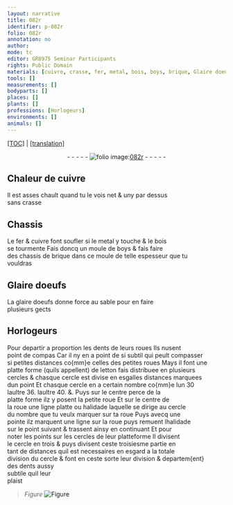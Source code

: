 ```yaml
---
layout: narrative
title: 082r
identifier: p-082r
folio: 082r
annotation: no
author:
mode: tc
editor: GR8975 Seminar Participants
rights: Public Domain
materials: [cuivre, crasse, fer, metal, bois, boys, brique, Glaire doeufs, glaire doeufs, letton]
tools: []
measurements: []
bodyparts: []
places: []
plants: []
professions: [Horlogeurs]
environments: []
animals: []
---
```


<p><a href="{{ site.baseurl }}/diplomatic/">[TOC]</a> | <a href="{{ site.baseurl }}/texts/p-082r_tl/">[translation]</a></p><div class="folio" align="center">- - - - - <a href="http://gallica.bnf.fr/ark:/12148/btv1b10500001g/f169.image" target="_blank"><img src="https://cu-mkp.github.io/2017-workshop-edition/assets/photo-icon.png" alt="folio image: " style="display:inline-block; margin-bottom:-3px;"/>082r</a> - - - - - </div>  
  

## Chaleur de <span class="m">cuivre</span>

 
Il est asses chault quand tu le vois net & uny par dessus<br/> sans <span class="m">crasse</span>
 
 
  

## Chassis

 
Le <span class="m">fer</span> & <span class="m">cuivre</span> font soufler si le <span class="m">metal</span> y touche & le <span class="m">bois</span><br/> se tourmente Fais doncq un moule de <span class="m">boys</span> & fais faire<br/> des chassis de <span class="m">brique</span> dans ce moule de telle espesseur que tu<br/> vouldras
 
 
  

## <span class="m">Glaire doeufs</span>

 
La <span class="m">glaire doeufs</span> donne force au sable pour en faire<br/> plusieurs gects
 
 
  

## <span class="pro">Horlogeurs</span>

 
Pour departir a proportion les dents de leurs roues Ils nusent<br/> point de compas Car il ny en a point de si subtil qui peult compasser<br/> si petites distances co{mm}e celles des petites roues Mays il font une<br/> platte forme (quils appellent) de <span class="m">letton</span> <span class="del">fais</span> distribuee en plusieurs<br/> cercles & chasque cercle est divise en esgalles distances marquees<br/> dun point Et chasque cercle en a certain nombre co{mm}e lun 30<br/> laultre 36. laultre 40. &. Puys sur le centre perce de la<br/> platte forme ilz y posent la petite roue Et sur le centre de<br/> la roue une ligne platte ou halidade laquelle se dirige au cercle<br/> du nombre que tu veulx marquer sur ta roue Puys avecq une<br/> pointe ilz marquent une ligne sur la roue puys remuent lhalidade<br/> sur le point suivant & trassent ainsy en continuant Et pour<br/> noter les points sur les cercles de leur platteforme Il divisent<br/> le cercle en trois & puys divisent ceste troisiesme partie en<br/> tant de distances quil est necessaires en esgard a la totale<br/> division du cercle & font en ceste sorte leur division & departem{ent}<br/> des dents aussy<br/> subtile quil leur<br/> plaist
 
> *Figure*
> <a href="https://drive.google.com/open?id=0B9-oNrvWdlO5MG1jZS1LOUE2QWs" target="_blank"><img src="https://cu-mkp.github.io/GR8975-edition/assets/photo-icon.png" alt="Figure" style="display:inline-block; margin-bottom:-3px;"/></a>
 
